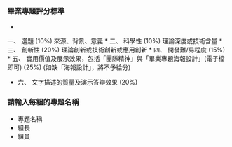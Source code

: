 ﻿### 畢業專題評分標準

* 
一、 選題 (10%) 來源、背景、意義
* 
二、 科學性 (10%) 理論深度或技術含量
* 
三、 創新性 (20%) 理論創新或技術創新或應用創新
* 
四、 開發難/易程度 (15%)
* 
五、 實用價值及展示效果，包括「團隊精神」與「畢業專題海報設計」(電子檔即可) (25%)  (如缺「海報設計」，將不予給分)
* 六、 文字描述的質量及演示答辯效果 (20%)


### 請輸入每組的專題名稱
* 專題名稱
* 組長
* 組員

